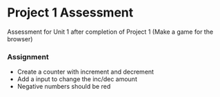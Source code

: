 # Project 1 Assessment
Assessment for Unit 1 after completion of Project 1 (Make a game for the browser)

### Assignment
* Create a counter with increment and decrement
* Add a input to change the inc/dec amount
* Negative numbers should be red

